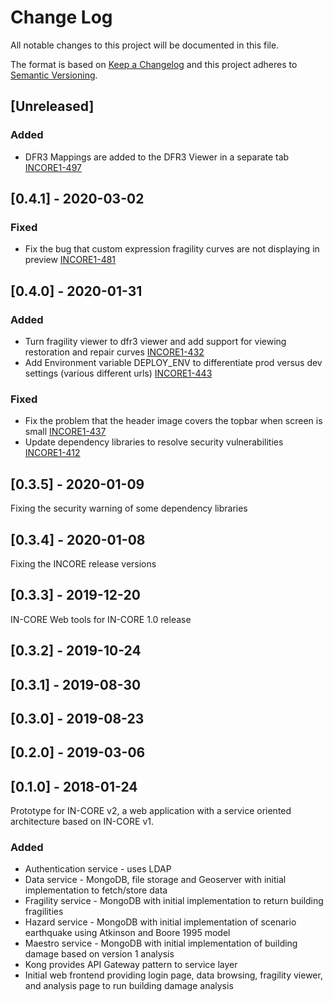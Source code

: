 # Change Log

All notable changes to this project will be documented in this file.

The format is based on [Keep a Changelog](http://keepachangelog.com/)
and this project adheres to [Semantic Versioning](http://semver.org/).

## [Unreleased]

### Added
- DFR3 Mappings are added to the DFR3 Viewer in a separate tab [INCORE1-497](https://opensource.ncsa.illinois.edu/jira/browse/INCORE1-497)

## [0.4.1] - 2020-03-02

### Fixed
- Fix the bug that custom expression fragility curves are not displaying in preview [INCORE1-481](https://opensource.ncsa.illinois.edu/jira/browse/INCORE1-481)

## [0.4.0] - 2020-01-31

### Added

- Turn fragility viewer to dfr3 viewer and add support for viewing restoration and repair curves [INCORE1-432](https://opensource.ncsa.illinois.edu/jira/browse/INCORE1-432)
- Add Environment variable DEPLOY_ENV to differentiate prod versus dev settings (various different urls) [INCORE1-443](https://opensource.ncsa.illinois.edu/jira/browse/INCORE1-443)
### Fixed

- Fix the problem that the header image covers the topbar when screen is small [INCORE1-437](https://opensource.ncsa.illinois.edu/jira/browse/INCORE1-437)
- Update dependency libraries to resolve security vulnerabilities [INCORE1-412](https://opensource.ncsa.illinois.edu/jira/browse/INCORE1-412)


## [0.3.5] - 2020-01-09

Fixing the security warning of some dependency libraries

## [0.3.4] - 2020-01-08

Fixing the INCORE release versions

## [0.3.3] - 2019-12-20

IN-CORE Web tools for IN-CORE 1.0 release

## [0.3.2] - 2019-10-24

## [0.3.1] - 2019-08-30

## [0.3.0] - 2019-08-23

## [0.2.0] - 2019-03-06

## [0.1.0] - 2018-01-24

Prototype for IN-CORE v2, a web application with a service oriented architecture based on IN-CORE v1.

### Added

- Authentication service - uses LDAP
- Data service - MongoDB, file storage and Geoserver with initial implementation to fetch/store data
- Fragility service - MongoDB with initial implementation to return building fragilities
- Hazard service - MongoDB with initial implementation of scenario earthquake using Atkinson and Boore 1995 model
- Maestro service - MongoDB with initial implementation of building damage based on version 1 analysis
- Kong provides API Gateway pattern to service layer
- Initial web frontend providing login page, data browsing, fragility viewer, and analysis page to run building damage analysis
